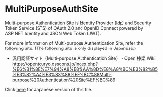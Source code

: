# MultiPurposeAuthSite
Multi-purpose Authentication Site is Identity Provider (Idp) and Security Token Service (STS) of OAuth 2.0 and OpenID Connect powered by ASP.NET Identity and JSON Web Token (JWT).

For more information of Multi-purpose Authentication Site, refer the following site. (The following site is only displayed in Japanese.)

- 汎用認証サイト（Multi-purpose Authentication Site） - Open 棟梁 Wiki  
https://opentouryo.osscons.jp/index.php?%E6%B1%8E%E7%94%A8%E8%AA%8D%E8%A8%BC%E3%82%B5%E3%82%A4%E3%83%88%EF%BC%88Multi-purpose%20Authentication%20Site%EF%BC%89

Click [here](Readme.ja.md) for Japanese version of this file.